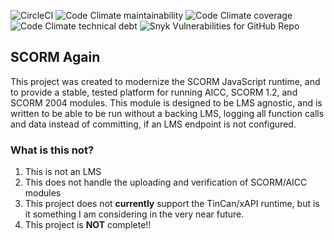 ![CircleCI](https://img.shields.io/circleci/build/github/jcputney/scorm-again/master?style=for-the-badge) ![Code Climate maintainability](https://img.shields.io/codeclimate/maintainability/jcputney/scorm-again?style=for-the-badge) ![Code Climate coverage](https://img.shields.io/codeclimate/coverage/jcputney/scorm-again?style=for-the-badge) ![Code Climate technical debt](https://img.shields.io/codeclimate/tech-debt/jcputney/scorm-again?style=for-the-badge) ![Snyk Vulnerabilities for GitHub Repo](https://img.shields.io/snyk/vulnerabilities/github/jcputney/scorm-again?style=for-the-badge) 

## SCORM Again
This project was created to modernize the SCORM JavaScript runtime, and to provide a stable, tested platform for running AICC, SCORM 1.2, and SCORM 2004 modules. This module is designed to be LMS agnostic, and is written to be able to be run without a backing LMS, logging all function calls and data instead of committing, if an LMS endpoint is not configured.

### What is this not?
1. This is not an LMS
1. This does not handle the uploading and verification of SCORM/AICC modules
1. This project does not **currently** support the TinCan/xAPI runtime, but is it something I am considering in the very near future.
1. This project is __NOT__ complete!! 
